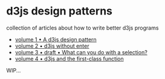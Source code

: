 # d3js design patterns

collection of articles about how to write better d3js programs

* [volume 1 • A d3js design pattern](volume-1.md)
* [volume 2 • d3js without enter](volume-2.md)
* [volume 3 • draft • What can you do with a selection?](volume-3_draft.md)
* [volume 4 • d3js and the first-class function](volume-4.md)

WIP...
